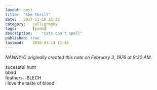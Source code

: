 ```yaml
---
layout: post
title: 	"the thrill"
date:	2017-11-16 21:29
category:	calligraphy
tags:		[poem] 
description: 	"cats can't spell"
published: true
lastmod:	2020-03-14 11:46
---
```


_NANNY-C originally created this note on February 3, 1976 at 9:30 AM._

sucessful hunt <br/>
bbird <br/>
feathers--BLECH <br/>
i love the taste of blood
